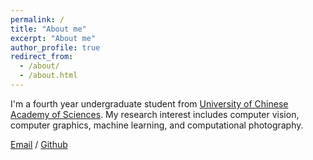 ```yaml
---
permalink: /
title: "About me"
excerpt: "About me"
author_profile: true
redirect_from: 
  - /about/
  - /about.html
---
```


I'm a fourth year undergraduate student from [University of Chinese Academy of Sciences](https://www.ucas.edu.cn/). My research interest includes computer vision, computer graphics, machine learning, and computational photography.

[Email](zhangyufeng21@mails.ucas.ac.cn) / [Github](https://github.com/Xiangwan-star) 



